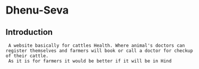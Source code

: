 # Dhenu-Seva

 ## Introduction
     A website basically for cattles Health. Where animal's doctors can register themselves and farmers will book or call a doctor for checkup of their cattle.
     As it is for farmers it would be better if it will be in Hind
